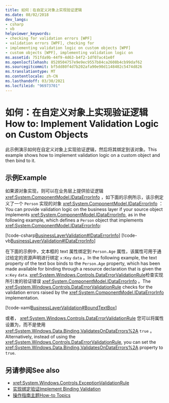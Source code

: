 ```yaml
---
title: 如何：在自定义对象上实现验证逻辑
ms.date: 08/02/2018
dev_langs:
- csharp
- vb
helpviewer_keywords:
- checking for validation errors [WPF]
- validation errors [WPF], checking for
- implementing validation logic on custom objects [WPF]
- custom objects [WPF], implementing validation logic on
ms.assetid: 751fda9b-44f9-4d63-b4f2-1df07ac41e0f
ms.openlocfilehash: 8520504757e9e9ec9557b84ca2608b4cb99daf62
ms.sourcegitcommit: bf5dd80f4d7b202afa90e90d1148402c5474d826
ms.translationtype: MT
ms.contentlocale: zh-CN
ms.lasthandoff: 03/30/2021
ms.locfileid: "96973701"
---
```

# <a name="how-to-implement-validation-logic-on-custom-objects"></a><span data-ttu-id="bceab-102">如何：在自定义对象上实现验证逻辑</span><span class="sxs-lookup"><span data-stu-id="bceab-102">How to: Implement Validation Logic on Custom Objects</span></span>
<span data-ttu-id="bceab-103">此示例演示如何在自定义对象上实现验证逻辑，然后将其绑定到该对象。</span><span class="sxs-lookup"><span data-stu-id="bceab-103">This example shows how to implement validation logic on a custom object and then bind to it.</span></span>  
  
## <a name="example"></a><span data-ttu-id="bceab-104">示例</span><span class="sxs-lookup"><span data-stu-id="bceab-104">Example</span></span>  
 <span data-ttu-id="bceab-105">如果源对象实现，则可以在业务层上提供验证逻辑 <xref:System.ComponentModel.IDataErrorInfo> ，如下面的示例所示，该示例定义了一个 `Person` 实现的对象 <xref:System.ComponentModel.IDataErrorInfo> ：</span><span class="sxs-lookup"><span data-stu-id="bceab-105">You can provide validation logic on the business layer if your source object implements <xref:System.ComponentModel.IDataErrorInfo>, as in the following example, which defines a `Person` object that implements <xref:System.ComponentModel.IDataErrorInfo>:</span></span>  
  
 [!code-csharp[BusinessLayerValidation#IDataErrorInfo](~/samples/snippets/csharp/VS_Snippets_Wpf/BusinessLayerValidation/CSharp/Data.cs#idataerrorinfo)]
 [!code-vb[BusinessLayerValidation#IDataErrorInfo](~/samples/snippets/visualbasic/VS_Snippets_Wpf/BusinessLayerValidation/VisualBasic/Data.vb#idataerrorinfo)]  
  
 <span data-ttu-id="bceab-106">在下面的示例中，文本框的 text 属性绑定到 `Person.Age` 属性，该属性可用于通过给定的资源声明进行绑定 `x:Key` `data` 。</span><span class="sxs-lookup"><span data-stu-id="bceab-106">In the following example, the text property of the text box binds to the `Person.Age` property, which has been made available for binding through a resource declaration that is given the `x:Key` `data`.</span></span> <span data-ttu-id="bceab-107"><xref:System.Windows.Controls.DataErrorValidationRule>检查实现所引发的验证错误 <xref:System.ComponentModel.IDataErrorInfo> 。</span><span class="sxs-lookup"><span data-stu-id="bceab-107">The <xref:System.Windows.Controls.DataErrorValidationRule> checks for the validation errors raised by the <xref:System.ComponentModel.IDataErrorInfo> implementation.</span></span>  
  
 [!code-xaml[BusinessLayerValidation#BoundTextBox](~/samples/snippets/csharp/VS_Snippets_Wpf/BusinessLayerValidation/CSharp/Window1.xaml?highlight=8,11-19,25-42)]  
  
 <span data-ttu-id="bceab-108">或者， <xref:System.Windows.Controls.DataErrorValidationRule> 您可以将属性设置为，而不是使用 <xref:System.Windows.Data.Binding.ValidatesOnDataErrors%2A> `true` 。</span><span class="sxs-lookup"><span data-stu-id="bceab-108">Alternatively, instead of using the <xref:System.Windows.Controls.DataErrorValidationRule>, you can set the <xref:System.Windows.Data.Binding.ValidatesOnDataErrors%2A> property to `true`.</span></span>  
  
## <a name="see-also"></a><span data-ttu-id="bceab-109">另请参阅</span><span class="sxs-lookup"><span data-stu-id="bceab-109">See also</span></span>

- <xref:System.Windows.Controls.ExceptionValidationRule>
- [<span data-ttu-id="bceab-110">实现绑定验证</span><span class="sxs-lookup"><span data-stu-id="bceab-110">Implement Binding Validation</span></span>](how-to-implement-binding-validation.md)
- [<span data-ttu-id="bceab-111">操作指南主题</span><span class="sxs-lookup"><span data-stu-id="bceab-111">How-to Topics</span></span>](data-binding-how-to-topics.md)
